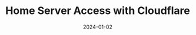 ---
title: Home Server Access with Cloudflare
description: Home Server Access with Cloudflare
date: 2024-01-02
tags: [Cloudflare, Terraform]
draft: true
---